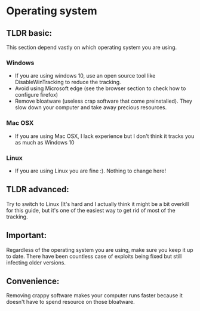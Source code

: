 # Operating system

## TLDR basic:

This section depend vastly on which operating system you are using.

### Windows

* If you are using windows 10, use an open source tool like DisableWinTracking to reduce the tracking.
* Avoid using Microsoft edge (see the browser section to check how to configure firefox)
* Remove bloatware (useless crap software that come preinstalled). They slow down your computer and take away precious resources.

### Mac OSX

* If you are using Mac OSX, I lack experience but I don't think it tracks you as much as Windows 10

### Linux
* If you are using Linux you are fine :). Nothing to change here!

## TLDR advanced:

Try to switch to Linux (It's hard and I actually think it might be a bit overkill for this guide, but it's one of the easiest way to get rid of most of the tracking.


## Important:

Regardless of the operating system you are using, make sure you keep it up to date. There have been countless case of exploits being fixed but still infecting older versions.


## Convenience:

Removing crappy software makes your computer runs faster because it doesn't have to spend resource on those bloatware.

